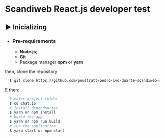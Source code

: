 # Scandiweb React.js developer test

## ▶️ Inicializing
- ### **Pre-requirements**
  - **Node.js**;
  - **Git**
  - Package manager **npm** or **yarn**

then, clone the repository

```sh
  $ git clone https://github.com/peustratt/pedro-ivo-duarte-scandiweb-react.git
```

E then:

```sh
  # enter project folder
  $ cd chat.io
  # install dependencies
  $ yarn or npm install
  # build the app
  $ yarn or npm run build
  # run the application
  $ yarn start or npm start
```
